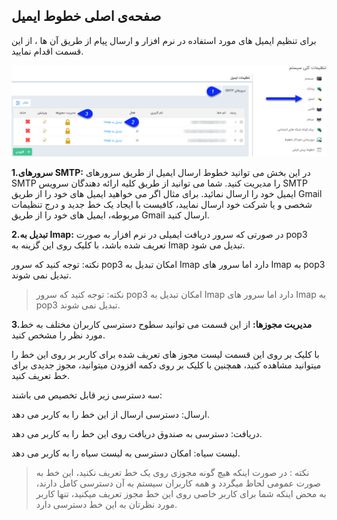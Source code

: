 ﻿## صفحه‌ی اصلی خطوط ایمیل



برای تنظیم ایمیل های مورد استفاده در نرم افزار و ارسال پیام از طریق آن ها ، از این قسمت اقدام نمایید.

![](mail1.png)

**1.سرورهای SMTP:** در این بخش می توانید خطوط ارسال ایمیل از طریق سرورهای SMTP را مدیریت کنید. شما می توانید از طریق کلیه ارائه دهندگان سرویس SMTP ایمیل خود را ارسال نمائید. برای مثال اگر می خواهید ایمیل های خود را از طریق Gmail شخصی و یا شرکت خود ارسال نمایید، کافیست با ایجاد یک خط جدید و درج تنظیمات مربوطه، ایمیل های خود را از طریق Gmail ارسال کنید.

**2.تبدیل به Imap:**
در صورتی که سرور دریافت ایمیلی در نرم افزار به صورت pop3 تعریف شده باشد، با کلیک روی این گزینه به Imap تبدیل می شود.

نکته: توجه کنید که سرور pop3 امکان تبدیل به Imap دارد اما سرور های Imap به pop3 تبدیل نمی شوند.

> نکته: توجه کنید که سرور pop3 امکان تبدیل به Imap دارد اما سرور های Imap به pop3 تبدیل نمی شوند.

**3.مدیریت مجوزها:** از این قسمت می توانید سطوح دسترسی کاربران مختلف به خط مورد نظر را مشخص کنید.

با کلیک بر روی این قسمت لیست مجوز های تعریف شده برای کاربر  بر روی این خط را میتوانید مشاهده کنید، همچنین با کلیک بر روی دکمه افزودن میتوانید، مجوز جدیدی برای خط تعریف کنید.

سه دسترسی زیر قابل تخصیص می باشند:

ارسال: دسترسی ارسال از این خط را به کاربر می دهد.

دریافت: دسترسی به صندوق دریافت روی این خط را به کاربر می دهد.

لیست سیاه: امکان دسترسی به لیست سیاه را به کاربر می دهد.

> نکته : در صورت اینکه هیچ گونه مجوزی روی یک خط تعریف نکنید، این خط به صورت عمومی لحاظ میگردد و همه کاربران سیستم به آن دسترسی کامل دارند، به محض اینکه شما برای کاربر خاصی روی این خط مجوز تعریف میکنید، تنها کاربر مورد نظرتان به این خط دسترسی دارد.

